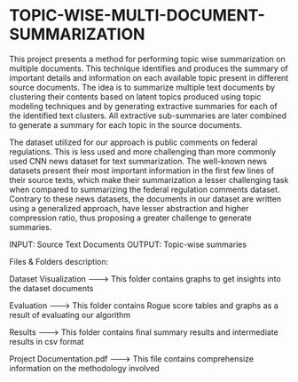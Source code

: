 # TOPIC-WISE-MULTI-DOCUMENT-SUMMARIZATION

This project presents a method for performing topic wise summarization on multiple documents. 
This technique identifies and produces the summary of important details and information on each available topic present in different source documents. 
The idea is to summarize multiple text documents by clustering their contents based on latent topics produced using topic modeling techniques and by generating extractive summaries for each of the identified text clusters. 
All extractive sub-summaries are later combined to generate a summary for each topic in the source documents. 

The dataset utilized for our approach is public comments on federal regulations. 
This is less used and more challenging than more commonly used CNN news dataset for text summarization. 
The well-known news datasets present their most important information in the first few lines of their source texts, which make their summarization a lesser challenging task when compared to summarizing the federal regulation comments dataset. 
Contrary to these news datasets, the documents in our dataset are written using a generalized approach, have lesser abstraction and higher compression ratio, thus proposing a greater challenge to generate summaries. 

INPUT: Source Text Documents
OUTPUT: Topic-wise summaries

Files & Folders description:

Dataset Visualization ---> This folder contains graphs to get insights into the dataset documents

Evaluation ---> This folder contains Rogue score tables and graphs as a result of evaluating our algorithm

Results ---> This folder contains final summary results and intermediate results in csv format

Project Documentation.pdf ---> This file contains comprehensize information on the methodology involved 
